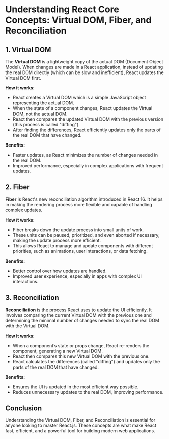 # Understanding React Core Concepts: Virtual DOM, Fiber, and Reconciliation


## 1. Virtual DOM

The **Virtual DOM** is a lightweight copy of the actual DOM (Document Object Model). When changes are made in a React application, instead of updating the real DOM directly (which can be slow and inefficient), React updates the Virtual DOM first. 

**How it works:**

- React creates a Virtual DOM which is a simple JavaScript object representing the actual DOM.
- When the state of a component changes, React updates the Virtual DOM, not the actual DOM.
- React then compares the updated Virtual DOM with the previous version (this process is called "diffing").
- After finding the differences, React efficiently updates only the parts of the real DOM that have changed.

**Benefits:**
- Faster updates, as React minimizes the number of changes needed in the real DOM.
- Improved performance, especially in complex applications with frequent updates.

## 2. Fiber

**Fiber** is React's new reconciliation algorithm introduced in React 16. It helps in making the rendering process more flexible and capable of handling complex updates.

**How it works:**

- Fiber breaks down the update process into small units of work.
- These units can be paused, prioritized, and even aborted if necessary, making the update process more efficient.
- This allows React to manage and update components with different priorities, such as animations, user interactions, or data fetching.

**Benefits:**
- Better control over how updates are handled.
- Improved user experience, especially in apps with complex UI interactions.

## 3. Reconciliation

**Reconciliation** is the process React uses to update the UI efficiently. It involves comparing the current Virtual DOM with the previous one and determining the minimal number of changes needed to sync the real DOM with the Virtual DOM.

**How it works:**

- When a component’s state or props change, React re-renders the component, generating a new Virtual DOM.
- React then compares this new Virtual DOM with the previous one.
- React calculates the differences (called "diffing") and updates only the parts of the real DOM that have changed.

**Benefits:**
- Ensures the UI is updated in the most efficient way possible.
- Reduces unnecessary updates to the real DOM, improving performance.

## Conclusion

Understanding the Virtual DOM, Fiber, and Reconciliation is essential for anyone looking to master React.js. These concepts are what make React fast, efficient, and a powerful tool for building modern web applications.


